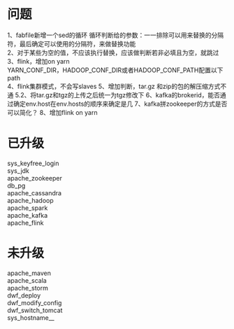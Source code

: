 # 问题
1、fabfile新增一个sed的循环
循环判断给的参数：一一排除可以用来替换的分隔符，最后确定可以使用的分隔符，来做替换功能  
2、对于某些为空的值，不应该执行替换，应该做判断若非必填且为空，就跳过  
3、flink，增加on yarn  
YARN_CONF_DIR，HADOOP_CONF_DIR或者HADOOP_CONF_PATH配置以下path  
4、flink集群模式，不会写slaves
5、增加判断，tar.gz 和zip的包的解压缩方式不通
5.2、将tar.gz和tgz的上传之后统一为tgz修改下
6、kafka的brokerid，能否通过确定env.host在env.hosts的顺序来确定是几
7、kafka拼zookeeper的方式是否可以简化？
8、增加flink on yarn


# 已升级
sys_keyfree_login  
sys_jdk  
apache_zookeeper  
db_pg  
apache_cassandra  
apache_hadoop  
apache_spark  
apache_kafka  
apache_flink  
# 未升级
apache_maven  
apache_scala  
apache_storm  
dwf_deploy  
dwf_modify_config  
dwf_switch_tomcat  
sys_hostname__  

